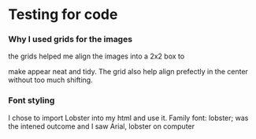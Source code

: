 # Testing for code

### Why I used grids for the images
the grids helped me align the images into a 2x2 box to

make appear neat and tidy. The grid also help align 
prefectly in the center without too much shifting.

### Font styling 
I chose to import Lobster into my html and use it.
Family font: lobster; was the intened outcome and 
I saw Arial, lobster on computer


